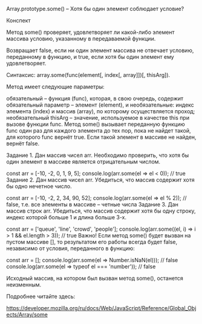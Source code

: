 
Array.prototype.some() – Хотя бы один элемент соблюдает условие?

Конспект

Метод some() проверяет, удовлетворяет ли какой-либо элемент массива условию, указанному в передаваемой функции.

Возвращает false, если ни один элемент массива не отвечает условию, переданному в функцию, и true, если хотя бы один элемент ему удовлетворяет.

Синтаксис: array.some(func(element[, index[, array]])[, thisArg]).

Метод имеет следующие параметры:

обязательный – функция (func), которая, в свою очередь, содержит обязательный параметр – элемент (element), и необязательные: индекс элемента (index) и массив (array), по которому осуществляется проход; необязательный thisArg – значение, используемое в качестве this при вызове функции func. Метод some() вызывает переданную функцию func один раз для каждого элемента до тех пор, пока не найдет такой, для которого func вернёт true. Если такой элемент в массиве не найден, вернёт false.

Задание 1. Дан массив чисел arr. Необходимо проверить, что хотя бы один элемент в массиве является отрицательным числом.

const arr = [-10, -2, 0, 1, 9, 5]; console.log(arr.some(el => el < 0)); // true Задание 2. Дан массив чисел arr. Убедиться, что массив содержит хотя бы одно нечетное число.

const arr = [-10, -2, 2, 34, 90, 52]; console.log(arr.some(el => el % 2)); // false, т.е. все элементы в массиве – четные числа Задание 3. Дан массив строк arr. Убедиться, что массив содержит хотя бы одну строку, индекс которой больше 1 и длина больше 3-х.

const arr = ['queue', 'line', 'crowd', 'people']; console.log(arr.some((el, i) => i > 1 && el.length > 3)); // true Важно! Если метод some() будет вызван на пустом массиве [], то результатом его работы всегда будет false, независимо от условия, переданного в функцию:

const arr = []; console.log(arr.some(el => Number.isNaN(el))); // false console.log(arr.some(el => typeof el === 'number')); // false 

Исходный массив, на котором был вызван метод some(), останется неизменным.

Подробнее читайте здесь:

https://developer.mozilla.org/ru/docs/Web/JavaScript/Reference/Global_Objects/Array/some
